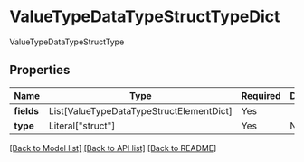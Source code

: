 # ValueTypeDataTypeStructTypeDict

ValueTypeDataTypeStructType

## Properties
| Name | Type | Required | Description |
| ------------ | ------------- | ------------- | ------------- |
**fields** | List[ValueTypeDataTypeStructElementDict] | Yes |  |
**type** | Literal["struct"] | Yes | None |


[[Back to Model list]](../../../../README.md#models-v2-link) [[Back to API list]](../../../../README.md#apis-v2-link) [[Back to README]](../../../../README.md)
